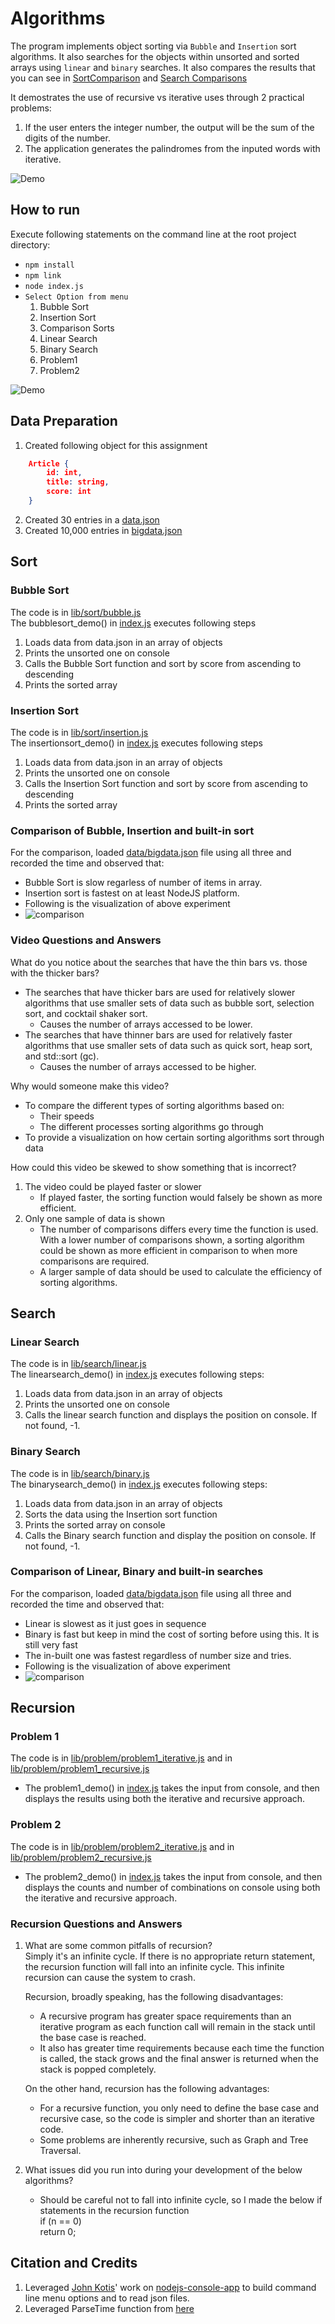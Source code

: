 # Algorithms

The program implements object sorting via `Bubble` and `Insertion` sort algorithms. It  also searches for the objects within unsorted and sorted arrays using `linear` and `binary` searches. It also compares the results that you can see in [SortComparison](data/sortcomparison.png) and [Search Comparisons](data/searchcomparison.png)  

It demostrates the use of recursive vs iterative uses through 2 practical problems:
1. If the user enters the integer number, the output will be the sum of the digits of the number.
2. The application generates the palindromes from the inputed words with iterative. 

![Demo](data/demo.gif)  

## How to run

Execute following statements on the command line at the root project directory:

- `npm install`
- `npm link`
- `node index.js`  
- `Select Option from menu`  
	1. Bubble Sort   
	2. Insertion Sort   
	3. Comparison Sorts  
	4. Linear Search  
	5. Binary Search  
	6. Problem1  
	7. Problem2  

![Demo](data/demo.gif)  

## Data Preparation 
1.	Created following object for this assignment  
``` json 
    Article { 
        id: int, 
        title: string, 
        score: int
    }
```
2.	Created 30 entries in a [data.json](data/data.json) 
3.	Created 10,000 entries in [bigdata.json](data/bigdata.json) 

##	Sort 

### Bubble Sort
The code is in [lib/sort/bubble.js](lib/sort/bubble.js)  
The bubblesort_demo() in [index.js](index.js) executes following steps

1.	Loads data from data.json  in an array of objects
2.  Prints the unsorted one on console
3.	Calls the Bubble Sort function and sort by score from ascending to descending
4.	Prints the sorted array

### Insertion Sort
The code is in [lib/sort/insertion.js](lib/sort/insertion.js)  
The insertionsort_demo() in [index.js](index.js) executes following steps

1.	Loads data from data.json  in an array of objects
2.  Prints the unsorted one on console
3.	Calls the Insertion Sort function and sort by score from ascending to descending
4.	Prints the sorted array

### Comparison of Bubble, Insertion and built-in sort

For the comparison, loaded [data/bigdata.json](data/bigdata.json) file using all three and recorded the time and observed that:
- Bubble Sort is slow regarless of number of items in array.
- Insertion sort is fastest on at least NodeJS platform.  
- Following is the visualization of above experiment   
- ![comparison](data/sortcomparison.png)

### Video Questions and Answers

What do you notice about the searches that have the thin bars vs. those with the thicker bars?
- The searches that have thicker bars are used for relatively slower algorithms that use smaller sets of data such as bubble sort, selection sort, and cocktail shaker sort.
	- Causes the number of arrays accessed to be lower.
- The searches that have thinner bars are used for relatively faster algorithms that use smaller sets of data such as quick sort, heap sort, and std::sort (gc).
	- Causes the number of arrays accessed to be higher.

Why would someone make this video?
- To compare the different types of sorting algorithms based on:
	- Their speeds
	- The different processes sorting algorithms go through
- To provide a visualization on how certain sorting algorithms sort through data

How could this video be skewed to show something that is incorrect?
1. The video could be played faster or slower
	- If played faster, the sorting function would falsely be shown as more efficient.
2. Only one sample of data is shown
	- The number of comparisons differs every time the function is used. With a lower number of comparisons shown, a sorting algorithm could be shown as more efficient in
	comparison to when more comparisons are required.
	- A larger sample of data should be used to calculate the efficiency of sorting algorithms.


## Search

### Linear Search
The code is in [lib/search/linear.js](lib/search/linear.js)  
The linearsearch_demo() in [index.js](index.js) executes following steps:  

1.	Loads data from data.json in an array of objects
2.	Prints the unsorted one on console
3.	Calls the linear search function and displays the position on console. If not found, -1.

### Binary Search
The code is in [lib/search/binary.js](lib/search/binary.js)  
The binarysearch_demo() in [index.js](index.js) executes following steps:  

1.	Loads data from data.json in an array of objects
2.  Sorts the data using the Insertion sort function
3.	Prints the sorted array on console
4.	Calls the Binary search function and display the position on console. If not found, -1.

### Comparison of Linear, Binary and built-in searches

For the comparison, loaded [data/bigdata.json](data/bigdata.json) file using all three and recorded the time and observed that:
- Linear is slowest as it just goes in sequence 
- Binary is fast but keep in mind the cost of sorting before using this. It is still very fast
- The in-built one was fastest regardless of number size and tries. 
- Following is the visualization of above experiment   
- ![comparison](data/searchcomparison.png)


## Recursion

### Problem 1
The code is in [lib/problem/problem1_iterative.js](lib/problem/problem1_iterative.js) and in [lib/problem/problem1_recursive.js](lib/problem/problem1_recursive.js)

- The problem1_demo() in [index.js](index.js) takes the input from console, and then displays the results using both the iterative and recursive approach.
 
### Problem 2
The code is in [lib/problem/problem2_iterative.js](lib/problem/problem2_iterative.js) and in [lib/problem/problem2_recursive.js](lib/problem/problem2_recursive.js)

- The problem2_demo() in [index.js](index.js) takes the input from console, and then displays the counts and number of combinations on console using both the iterative and recursive approach.  
 
### Recursion Questions and Answers
1. What are some common pitfalls of recursion?   
    Simply it's an infinite cycle. If there is no appropriate return statement, the recursion function will fall into an infinite cycle. This infinite recursion can cause the system to crash. 
    
    Recursion, broadly speaking, has the following disadvantages:  
    - A recursive program has greater space requirements than an iterative program 
    as each function call will remain in the stack until the base case is reached.  
    - It also has greater time requirements because each time the function is called, 
    the stack grows and the final answer is returned when the stack is popped completely.  
    
    On the other hand, recursion has the following advantages:	
    - For a recursive function, you only need to define the base case and recursive case, so the code is simpler and shorter than an iterative code.  
    - Some problems are inherently recursive, such as Graph and Tree Traversal.  

2. What issues did you run into during your development of the below algorithms?  
    - Should be careful not to fall into infinite cycle, so I made the below if statements in the recursion function  
        if (n == 0)  
            return 0;
 
## Citation and Credits

1. Leveraged [John Kotis](https://github.com/johnkottis)' work on [nodejs-console-app](https://github.com/johnkottis/nodejs-console-app) to build command line menu options and to read json files.
2. Leveraged ParseTime function from [here](https://npmdoc.github.io/node-npmdoc-tcp-ping/build/apidoc.html)
